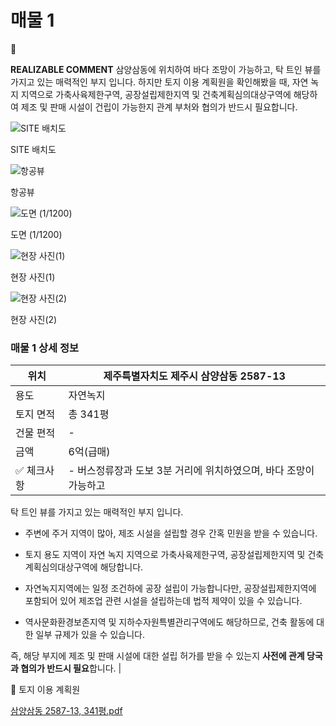# 매물 1

<aside>
💬

**REALIZABLE COMMENT**
삼양삼동에 위치하여 바다 조망이 가능하고, 탁 트인 뷰를 가지고 있는 매력적인 부지 입니다. 하지만 토지 이용 계획원을 확인해봤을 때, 자연 녹지 지역으로 가축사육제한구역, 공장설립제한지역 및 건축계획심의대상구역에 해당하여 제조 및 판매 시설이 건립이 가능한지 관계 부처와 협의가 반드시 필요합니다.

</aside>

![SITE 배치도](image%20251.png)

SITE 배치도

![항공뷰](image%20252.png)

항공뷰

![도면 (1/1200)](image%20253.png)

도면 (1/1200)

![현장 사진(1)](image%20254.png)

현장 사진(1)

![현장 사진(2)](image%20255.png)

현장 사진(2)

### 매물 1 상세 정보

| 위치 | 제주특별자치도 제주시 삼양삼동 2587-13 |
| --- | --- |
| 용도 | 자연녹지 |
| 토지 면적 | 총 341평 |
| 건물 편적 | - |
| 금액 | 6억(급매) |
| ✅ 체크사항 | - 버스정류장과 도보 3분 거리에 위치하였으며, 바다 조망이 가능하고
   탁 트인 뷰를 가지고 있는 매력적인 부지 입니다.
- 주변에 주거 지역이 많아, 제조 시설을 설립할 경우 간혹 민원을 받을 수 있습니다.

- 토지 용도 지역이 자연 녹지 지역으로 가축사육제한구역, 공장설립제한지역 및 건축계획심의대상구역에 해당합니다.
- 자연녹지지역에는 일정 조건하에 공장 설립이 가능합니다만, 공장설립제한지역에 포함되어 있어 제조업 관련 시설을 설립하는데 법적 제약이 있을 수 있습니다.
- 역사문화환경보존지역 및 지하수자원특별관리구역에도 해당하므로, 건축 활동에 대한 일부 규제가 있을 수 있습니다.

즉, 해당 부지에 제조 및 판매 시설에 대한 설립 허가를 받을 수 있는지 **사전에 관계 당국과 협의가 반드시 필요**합니다. |

💾 토지 이용 계획원

[삼양삼동 2587-13, 341평.pdf](%25EC%2582%25BC%25EC%2596%2591%25EC%2582%25BC%25EB%258F%2599_2587-13_341%25ED%258F%2589.pdf)